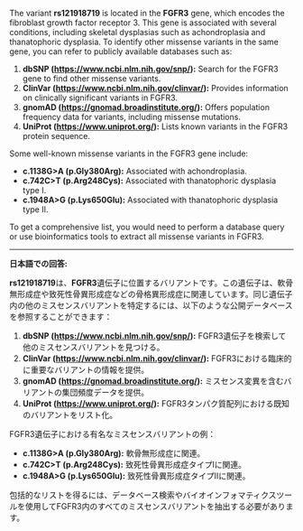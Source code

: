 The variant **rs121918719** is located in the **FGFR3** gene, which encodes the fibroblast growth factor receptor 3. This gene is associated with several conditions, including skeletal dysplasias such as achondroplasia and thanatophoric dysplasia. To identify other missense variants in the same gene, you can refer to publicly available databases such as:

1. **dbSNP (https://www.ncbi.nlm.nih.gov/snp/):** Search for the FGFR3 gene to find other missense variants.
2. **ClinVar (https://www.ncbi.nlm.nih.gov/clinvar/):** Provides information on clinically significant variants in FGFR3.
3. **gnomAD (https://gnomad.broadinstitute.org/):** Offers population frequency data for variants, including missense mutations.
4. **UniProt (https://www.uniprot.org/):** Lists known variants in the FGFR3 protein sequence.

Some well-known missense variants in the FGFR3 gene include:
- **c.1138G>A (p.Gly380Arg):** Associated with achondroplasia.
- **c.742C>T (p.Arg248Cys):** Associated with thanatophoric dysplasia type I.
- **c.1948A>G (p.Lys650Glu):** Associated with thanatophoric dysplasia type II.

To get a comprehensive list, you would need to perform a database query or use bioinformatics tools to extract all missense variants in FGFR3.

---

**日本語での回答:**

**rs121918719**は、**FGFR3**遺伝子に位置するバリアントです。この遺伝子は、軟骨無形成症や致死性骨異形成症などの骨格異形成症に関連しています。同じ遺伝子内の他のミスセンスバリアントを特定するには、以下のような公開データベースを参照することができます：

1. **dbSNP (https://www.ncbi.nlm.nih.gov/snp/):** FGFR3遺伝子を検索して他のミスセンスバリアントを見つける。
2. **ClinVar (https://www.ncbi.nlm.nih.gov/clinvar/):** FGFR3における臨床的に重要なバリアントの情報を提供。
3. **gnomAD (https://gnomad.broadinstitute.org/):** ミスセンス変異を含むバリアントの集団頻度データを提供。
4. **UniProt (https://www.uniprot.org/):** FGFR3タンパク質配列における既知のバリアントをリスト化。

FGFR3遺伝子における有名なミスセンスバリアントの例：
- **c.1138G>A (p.Gly380Arg):** 軟骨無形成症に関連。
- **c.742C>T (p.Arg248Cys):** 致死性骨異形成症タイプIに関連。
- **c.1948A>G (p.Lys650Glu):** 致死性骨異形成症タイプIIに関連。

包括的なリストを得るには、データベース検索やバイオインフォマティクスツールを使用してFGFR3内のすべてのミスセンスバリアントを抽出する必要があります。